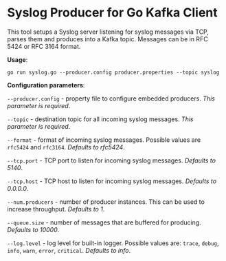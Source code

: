 Syslog Producer for Go Kafka Client
==================================

This tool setups a Syslog server listening for syslog messages via TCP, parses them and produces into a Kafka topic. Messages can be in RFC 5424 or RFC 3164 format.

**Usage**:

`go run syslog.go --producer.config producer.properties --topic syslog`

**Configuration parameters**:

`--producer.config` - property file to configure embedded producers. *This parameter is required*.

`--topic` - destination topic for all incoming syslog messages. *This parameter is required*.

`--format` - format of incoming syslog messages. Possible values are `rfc5424` and `rfc3164`. *Defaults to rfc5424*.

`--tcp.port` - TCP port to listen for incoming syslog messages. *Defaults to 5140*.

`--tcp.host` - TCP host to listen for incoming syslog messages. *Defaults to 0.0.0.0*.

`--num.producers` - number of producer instances. This can be used to increase throughput. *Defaults to 1*.

`--queue.size` - number of messages that are buffered for producing. *Defaults to 10000*.

`--log.level` - log level for built-in logger. Possible values are: `trace`, `debug`, `info`, `warn`, `error`, `critical`. *Defaults to info*.
